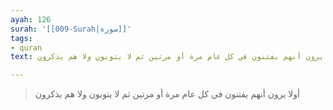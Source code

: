 ```yaml
---
ayah: 126
surah: '[[009-Surah|سورة]]'
tags:
- quran
text: أولا يرون أنهم يفتنون في كل عام مرة أو مرتين ثم لا يتوبون ولا هم يذكرون

---
```

> أولا يرون أنهم يفتنون في كل عام مرة أو مرتين ثم لا يتوبون ولا هم يذكرون
